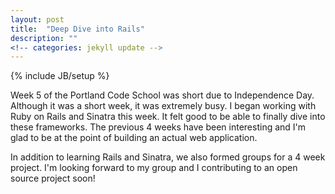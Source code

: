 ```yaml
---
layout: post
title:  "Deep Dive into Rails"
description: ""
<!-- categories: jekyll update -->
---
```


{% include JB/setup %}

Week 5 of the Portland Code School was short due to Independence Day.  Although it was a short week, it was extremely busy.  I began working with Ruby on Rails and Sinatra this week.  It felt good to be able to finally dive into these frameworks.  The previous 4 weeks have been interesting and I'm glad to be at the point of building an actual web application.

In addition to learning Rails and Sinatra, we also formed groups for a 4 week project.  I'm looking forward to my group and I contributing to an open source project soon!
